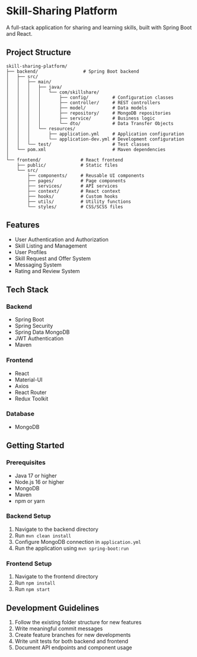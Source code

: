 # Skill-Sharing Platform

A full-stack application for sharing and learning skills, built with Spring Boot and React.

## Project Structure

```
skill-sharing-platform/
├── backend/                 # Spring Boot backend
│   ├── src/
│   │   ├── main/
│   │   │   ├── java/
│   │   │   │   └── com/skillshare/
│   │   │   │       ├── config/         # Configuration classes
│   │   │   │       ├── controller/     # REST controllers
│   │   │   │       ├── model/          # Data models
│   │   │   │       ├── repository/     # MongoDB repositories
│   │   │   │       ├── service/        # Business logic
│   │   │   │       └── dto/            # Data Transfer Objects
│   │   │   └── resources/
│   │   │       ├── application.yml     # Application configuration
│   │   │       └── application-dev.yml # Development configuration
│   │   └── test/                       # Test classes
│   └── pom.xml                         # Maven dependencies
│
└── frontend/               # React frontend
    ├── public/             # Static files
    └── src/
        ├── components/     # Reusable UI components
        ├── pages/          # Page components
        ├── services/       # API services
        ├── context/        # React context
        ├── hooks/          # Custom hooks
        ├── utils/          # Utility functions
        └── styles/         # CSS/SCSS files
```


## Features

- User Authentication and Authorization
- Skill Listing and Management
- User Profiles
- Skill Request and Offer System
- Messaging System
- Rating and Review System

## Tech Stack

### Backend
- Spring Boot
- Spring Security
- Spring Data MongoDB
- JWT Authentication
- Maven

### Frontend
- React
- Material-UI
- Axios
- React Router
- Redux Toolkit

### Database
- MongoDB

## Getting Started

### Prerequisites
- Java 17 or higher
- Node.js 16 or higher
- MongoDB
- Maven
- npm or yarn

### Backend Setup
1. Navigate to the backend directory
2. Run `mvn clean install`
3. Configure MongoDB connection in `application.yml`
4. Run the application using `mvn spring-boot:run`

### Frontend Setup
1. Navigate to the frontend directory
2. Run `npm install`
3. Run `npm start`

## Development Guidelines

1. Follow the existing folder structure for new features
2. Write meaningful commit messages
3. Create feature branches for new developments
4. Write unit tests for both backend and frontend
5. Document API endpoints and component usage 
